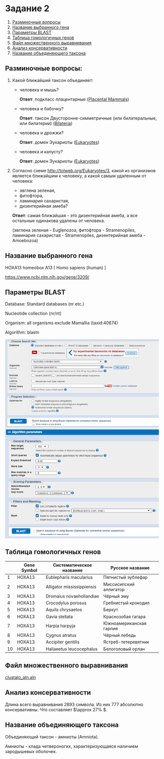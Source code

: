 # Задание 2
1. [Разминочные вопросы](#разминочные-вопросы)
2. [Название выбранного гена](#название-выбранного-гена)
3. [Параметры BLAST](#параметры-blast)
4. [Таблица гомологичных генов](#таблица-гомологичных-генов)
5. [Файл множественного выравнивания](#файл-множественного-выравнивания)
6. [Анализ консервативности](#анализ-консервативности)
7. [Название объединяющего таксона](#название-объединяющего-таксона)

## Разминочные вопросы:

1. Какой ближайший таксон объединяет:
    - человека и мышь? 

        **Ответ**: подкласс плацентарные ([Placental Mammals](http://tolweb.org/Eutheria/15997))

    - человека и бабочку?

        **Ответ**: таксон Двусторонне-симметричные (или билатеральные, или билатерии) ([Bilateria](http://tolweb.org/Bilateria/2459))

    - человека и дрожжи?

        **Ответ**: домен Эукариоты ([Eukaryotes](http://tolweb.org/Eukaryotes/3))

    - человека и капусту?

        **Ответ**: домен Эукариоты ([Eukaryotes](http://tolweb.org/Eukaryotes/3))

2. Согласно схеме http://tolweb.org/Eukaryotes/3, какой из организмов
является ближайшим к человеку, а какой самым удаленным от человека:
    - эвглена зеленая,
    - фитофтора,
    - ламинария сахаристая,
    - дизентерийная амеба?

    **Ответ**: самая ближайшая - это дизентерийная амеба, а все остальные одинакова удалены от человека. 
    
    (эвглена зеленая - Euglenozoa, фитофтора - Stramenopiles, ламинария сахаристая - Stramenopiles, дизентерийная амеба - Amoebozoa)

## Название выбранного гена

HOXA13 homeobox A13 [ Homo sapiens (human) ]

https://www.ncbi.nlm.nih.gov/gene/3209/

## Параметры BLAST
Database: Standard databases (nr etc.)

Nucleotide collection (nr/nt)

Organism: all organisms exclude Mamallia (taxid:40674)

Algorithm: blastn

![alt text](image.png)
![alt text](image-1.png)

## Таблица гомологичных генов

| |Gene Symbol|Систематическое название|Русское название|
|-|-----------|--------------------|--------------------|
|1| HOXA13    | Eublepharis macularius | Пятнистый эублефар |
|2| HOXA13  | Alligator mississippiensis | Миссисипский аллигатор |
|3| HOXA13 | Dromaius novaehollandiae | Чёрный эму |
|4| HOXA13 | Crocodylus porosus | Гребнистый крокодил |
|5| HOXA13 | Aquila chrysaetos | Беркут |
|6| HOXA13 | Gavia stellata | Краснозобая гагара |
|7| HOXA13 | Harpia harpyja | Южноамериканская гарпия |
|8| HOXA13 | Cygnus atratus | Чёрный лебедь |
|9| HOXA13 | Accipiter gentilis | Ястреб-тетеревятник |
|10| HOXA13 | Haliaeetus leucocephalus  | Белоголовый орлан |


## Файл множественного выравнивания

[clustalo_aln.aln](clustalo_aln.aln)

## Анализ консервативности

Длина всего выравнивания 2893 символа. Из них 777 абсолютно консервативны.
Что составляет $\approx 27\% $. 

## Название объединяющего таксона

Объединяющий таксон - амниоты (Amniota). 

Амниоты - клада четвероногих, характеризующаяся наличием зародышевых оболочек.
